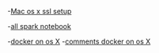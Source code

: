 
-[Mac os x ssl setup](https://gist.github.com/jed/6147872)

-[all spark notebook](https://github.com/jupyter/docker-stacks/tree/master/all-spark-notebook)


-[docker on os X](https://blog.andyet.com/2016/01/25/easy-docker-on-osx/)
-[comments docker on os X](https://news.ycombinator.com/item?id=10969052)
